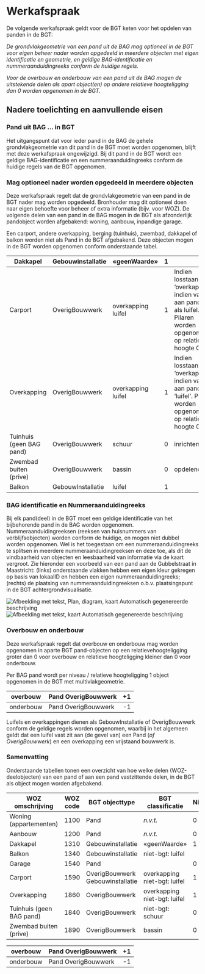 # Werkafspraak

De volgende werkafspraak geldt voor de BGT keten voor het opdelen van panden in
de BGT:

*De grondvlakgeometrie van een pand uit de BAG mag optioneel in de BGT voor
eigen beheer nader worden opgedeeld in meerdere objecten met eigen identificatie
en geometrie, en geldige BAG-identificatie en nummeraanduidingreeks conform de
huidige regels.*

*Voor de overbouw en onderbouw van een pand uit de BAG mogen de uitstekende
delen als apart object(en) op andere relatieve hoogteligging dan 0 worden
opgenomen in de BGT.*

## Nadere toelichting en aanvullende eisen

### Pand uit BAG … in BGT

Het uitgangspunt dat voor ieder pand in de BAG de gehele grondvlakgeometrie van
dit pand in de BGT moet worden opgenomen, blijft met deze werkafspraak
ongewijzigd. Bij dit pand in de BGT wordt een geldige BAG-identificatie en een
nummeraanduidingreeks conform de huidige regels van de BGT opgenomen.

### Mag optioneel nader worden opgedeeld in meerdere objecten

Deze werkafspraak regelt dat de grondvlakgeometrie van een pand in de BGT nader
mag worden opgedeeld. Bronhouder mag dit optioneel doen naar eigen behoefte voor
beheer of extra informatie (bijv. voor WOZ). De volgende delen van een pand in
de BAG mogen in de BGT als afzonderlijk pandobject worden afgebakend: woning,
aanbouw, inpandige garage.

Een carport, andere overkapping, berging (tuinhuis), zwembad, dakkapel of balkon
worden niet als Pand in de BGT afgebakend. Deze objecten mogen in de BGT worden
opgenomen conform onderstaande tabel.

| Dakkapel                 | Gebouwinstallatie | «geenWaarde»       | 1 |                                                                                                                      |
|--------------------------|-------------------|--------------------|---|----------------------------------------------------------------------------------------------------------------------|
| Carport                  | OverigBouwwerk    | overkapping luifel | 1 | Indien losstaand ‘overkapping’, indien vast aan pand dan als luifel. Pilaren worden opgenomen op relatieve hoogte 0. |
| Overkapping              | OverigBouwwerk    | overkapping luifel | 1 | Indien losstaand ‘overkapping’, indien vast aan pand dan ‘luifel’. Pilaren worden opgenomen op relatieve hoogte 0.   |
| Tuinhuis (geen BAG pand) | OverigBouwwerk    | schuur             | 0 | inrichtend                                                                                                           |
| Zwembad buiten (prive)   | OverigBouwwerk    | bassin             | 0 | opdelend                                                                                                             |
| Balkon                   | GebouwInstallatie | luifel             | 1 |                                                                                                                      |

### 

### BAG identificatie en Nummeraanduidingreeks

Bij elk pand(deel) in de BGT moet een geldige identificatie van het bijbehorende
pand in de BAG worden opgenomen. Nummeraanduidingreeksen (reeksen van
huisnummers van verblijfsobjecten) worden conform de huidige, en mogen niet
dubbel worden opgenomen. Wel is het toegestaan om een nummeraanduidingreeks te
splitsen in meerdere nummeraanduidingreeksen en deze toe, als dit de
vindbaarheid van objecten en leesbaarheid van informatie via de kaart vergroot.
Zie hieronder een voorbeeld van een pand aan de Gubbelstraat in Maastricht:
(links) onderstaande vlakken hebben een eigen kleur gekregen op basis van
lokaalID en hebben een eigen nummeraanduidingreeks; (rechts) de plaatsing van
nummeraanduidingreeksen o.b.v. plaatsingspunt in de BGT achtergrondvisualisatie.

![Afbeelding met tekst, Plan, diagram, kaart Automatisch gegenereerde
beschrijving](media/73d3c65cda1a99df2483372bfac5719a.png) ![Afbeelding met
tekst, kaart Automatisch gegenereerde
beschrijving](media/3791cbf28d2512b7477889ef16045cc1.png)

### Overbouw en onderbouw

Deze werkafspraak regelt dat overbouw en onderbouw mag worden opgenomen in
aparte BGT pand-objecten op een relatievehoogteligging groter dan 0 voor
overbouw en relatieve hoogteligging kleiner dan 0 voor onderbouw.

Per BAG pand wordt per niveau / relatieve hoogteligging 1 object opgenomen in de
BGT met multivlakgeometrie.

| overbouw  | Pand OverigBouwwerk | +1 |
|-----------|---------------------|----|
| onderbouw | Pand OverigBouwwerk | -1 |

Luifels en overkappingen dienen als GebouwInstallatie of OverigBouwwerk conform
de geldige regels worden opgenomen, waarbij in het algemeen geldt dat een luifel
vast zit aan (de gevel van) een Pand (*of OverigBouwwerk*) en een overkapping
een vrijstaand bouwwerk is.

### Samenvatting

Onderstaande tabellen tonen een overzicht van hoe welke delen (WOZ-deelobjecten)
van een pand of aan een pand vastzittende delen, in de BGT als object mogen
worden afgebakend.

| **WOZ omschrijving**     | **WOZ code** | **BGT objecttype**               | **BGT classificatie**        | **Niveau** |   |
|--------------------------|--------------|----------------------------------|------------------------------|------------|---|
| Woning (appartementen)   | 1100         | Pand                             | *n.v.t.*                     | 0          |   |
| Aanbouw                  | 1200         | Pand                             | *n.v.t.*                     | 0          |   |
| Dakkapel                 | 1310         | Gebouwinstallatie                | «geenWaarde»                 | 1          |   |
| Balkon                   | 1340         | Gebouwinstallatie                | niet-bgt: luifel             |            |   |
| Garage                   | 1540         | Pand                             |                              | 0          |   |
| Carport                  | 1590         | OverigBouwwerk Gebouwinstallatie | overkapping niet-bgt: luifel | 1          |   |
| Overkapping              | 1860         | OverigBouwwerk                   | overkapping niet-bgt: luifel | 1          |   |
| Tuinhuis (geen BAG pand) | 1840         | OverigBouwwerk                   | niet-bgt: schuur             | 0          |   |
| Zwembad buiten (prive)   | 1890         | OverigBouwwerk                   | bassin                       | 0          |   |

| overbouw  | Pand OverigBouwwerk | +1 |
|-----------|---------------------|----|
| onderbouw | Pand OverigBouwwerk | -1 |
